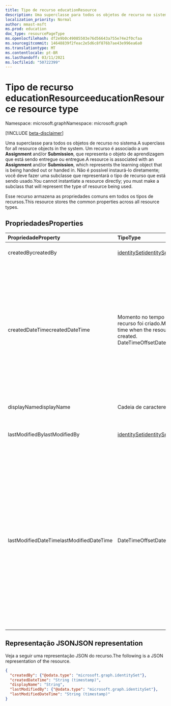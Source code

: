```yaml
---
title: Tipo de recurso educationResource
description: Uma superclasse para todos os objetos de recurso no sistema. Um recurso é associado a um **Assignment** and/or **Submission**, que representa o objeto de aprendizagem que está sendo
localization_priority: Normal
author: mmast-msft
ms.prod: education
doc_type: resourcePageType
ms.openlocfilehash: df2e9b0c49085503e76d56643a755e74e2f0cfaa
ms.sourcegitcommit: 14648839f2feac2e5d6c8f876b7ae43e996ea6a0
ms.translationtype: MT
ms.contentlocale: pt-BR
ms.lasthandoff: 03/11/2021
ms.locfileid: "50722399"
---
```

# <a name="educationresource-resource-type"></a><span data-ttu-id="d5433-104">Tipo de recurso educationResource</span><span class="sxs-lookup"><span data-stu-id="d5433-104">educationResource resource type</span></span>

<span data-ttu-id="d5433-105">Namespace: microsoft.graph</span><span class="sxs-lookup"><span data-stu-id="d5433-105">Namespace: microsoft.graph</span></span>

[!INCLUDE [beta-disclaimer](../../includes/beta-disclaimer.md)]

<span data-ttu-id="d5433-106">Uma superclasse para todos os objetos de recurso no sistema.</span><span class="sxs-lookup"><span data-stu-id="d5433-106">A superclass for all resource objects in the system.</span></span> <span data-ttu-id="d5433-107">Um recurso é associado a um **Assignment** and/or **Submission**, que representa o objeto de aprendizagem que está sendo entregue ou entregue.</span><span class="sxs-lookup"><span data-stu-id="d5433-107">A resource is associated with an **Assignment** and/or **Submission**, which represents the learning object that is being handed out or handed in.</span></span> <span data-ttu-id="d5433-108">Não é possível instaurá-lo diretamente; você deve fazer uma subclasse que representará o tipo de recurso que está sendo usado.</span><span class="sxs-lookup"><span data-stu-id="d5433-108">You cannot instantiate a resource directly; you must make a subclass that will represent the type of resource being used.</span></span>

<span data-ttu-id="d5433-109">Esse recurso armazena as propriedades comuns em todos os tipos de recursos.</span><span class="sxs-lookup"><span data-stu-id="d5433-109">This resource stores the common properties across all resource types.</span></span>


## <a name="properties"></a><span data-ttu-id="d5433-110">Propriedades</span><span class="sxs-lookup"><span data-stu-id="d5433-110">Properties</span></span>
| <span data-ttu-id="d5433-111">Propriedade</span><span class="sxs-lookup"><span data-stu-id="d5433-111">Property</span></span>     | <span data-ttu-id="d5433-112">Tipo</span><span class="sxs-lookup"><span data-stu-id="d5433-112">Type</span></span>   |<span data-ttu-id="d5433-113">Descrição</span><span class="sxs-lookup"><span data-stu-id="d5433-113">Description</span></span>|
|:---------------|:--------|:----------|
|<span data-ttu-id="d5433-114">createdBy</span><span class="sxs-lookup"><span data-stu-id="d5433-114">createdBy</span></span>|[<span data-ttu-id="d5433-115">identitySet</span><span class="sxs-lookup"><span data-stu-id="d5433-115">identitySet</span></span>](identityset.md)|<span data-ttu-id="d5433-116">Quem criou o recurso.</span><span class="sxs-lookup"><span data-stu-id="d5433-116">Who created the resource.</span></span>|
|<span data-ttu-id="d5433-117">createdDateTime</span><span class="sxs-lookup"><span data-stu-id="d5433-117">createdDateTime</span></span>|<span data-ttu-id="d5433-118">Momento no tempo em que o recurso foi criado.</span><span class="sxs-lookup"><span data-stu-id="d5433-118">Moment in time when the resource was created.</span></span>  <span data-ttu-id="d5433-119">DateTimeOffset</span><span class="sxs-lookup"><span data-stu-id="d5433-119">DateTimeOffset</span></span>|<span data-ttu-id="d5433-120">O tipo Timestamp representa informações de data e hora usando o formato ISO 8601 e está sempre no horário UTC.</span><span class="sxs-lookup"><span data-stu-id="d5433-120">The Timestamp type represents date and time information using ISO 8601 format and is always in UTC time.</span></span> <span data-ttu-id="d5433-121">Por exemplo, meia-noite UTC em 1 de janeiro de 2014 é `2014-01-01T00:00:00Z`</span><span class="sxs-lookup"><span data-stu-id="d5433-121">For example, midnight UTC on Jan 1, 2014 is `2014-01-01T00:00:00Z`</span></span>|
|<span data-ttu-id="d5433-122">displayName</span><span class="sxs-lookup"><span data-stu-id="d5433-122">displayName</span></span>|<span data-ttu-id="d5433-123">Cadeia de caracteres</span><span class="sxs-lookup"><span data-stu-id="d5433-123">String</span></span>|<span data-ttu-id="d5433-124">Nome de exibição do recurso.</span><span class="sxs-lookup"><span data-stu-id="d5433-124">Display name of resource.</span></span>|
|<span data-ttu-id="d5433-125">lastModifiedBy</span><span class="sxs-lookup"><span data-stu-id="d5433-125">lastModifiedBy</span></span>|[<span data-ttu-id="d5433-126">identitySet</span><span class="sxs-lookup"><span data-stu-id="d5433-126">identitySet</span></span>](identityset.md)|<span data-ttu-id="d5433-127">Quem foi o último usuário a modificar o recurso.</span><span class="sxs-lookup"><span data-stu-id="d5433-127">Who was the last user to modify the resource.</span></span>|
|<span data-ttu-id="d5433-128">lastModifiedDateTime</span><span class="sxs-lookup"><span data-stu-id="d5433-128">lastModifiedDateTime</span></span>|<span data-ttu-id="d5433-129">DateTimeOffset</span><span class="sxs-lookup"><span data-stu-id="d5433-129">DateTimeOffset</span></span>|<span data-ttu-id="d5433-130">Momento no tempo em que o recurso foi modificado pela última vez.</span><span class="sxs-lookup"><span data-stu-id="d5433-130">Moment in time when the resource was last modified.</span></span>  <span data-ttu-id="d5433-131">O tipo Timestamp representa informações de data e hora usando o formato ISO 8601 e está sempre no horário UTC.</span><span class="sxs-lookup"><span data-stu-id="d5433-131">The Timestamp type represents date and time information using ISO 8601 format and is always in UTC time.</span></span> <span data-ttu-id="d5433-132">Por exemplo, meia-noite UTC em 1 de janeiro de 2014 é `2014-01-01T00:00:00Z`</span><span class="sxs-lookup"><span data-stu-id="d5433-132">For example, midnight UTC on Jan 1, 2014 is `2014-01-01T00:00:00Z`</span></span>|

## <a name="json-representation"></a><span data-ttu-id="d5433-133">Representação JSON</span><span class="sxs-lookup"><span data-stu-id="d5433-133">JSON representation</span></span>

<span data-ttu-id="d5433-134">Veja a seguir uma representação JSON do recurso.</span><span class="sxs-lookup"><span data-stu-id="d5433-134">The following is a JSON representation of the resource.</span></span>

<!-- {
  "blockType": "resource",
  "optionalProperties": [

  ],
  "@odata.type": "microsoft.graph.educationResource"
}-->

```json
{
  "createdBy": {"@odata.type": "microsoft.graph.identitySet"},
  "createdDateTime": "String (timestamp)",
  "displayName": "String",
  "lastModifiedBy": {"@odata.type": "microsoft.graph.identitySet"},
  "lastModifiedDateTime": "String (timestamp)"
}

```

<!-- uuid: 8fcb5dbc-d5aa-4681-8e31-b001d5168d79
2015-10-25 14:57:30 UTC -->
<!--
{
  "type": "#page.annotation",
  "description": "educationResource resource",
  "keywords": "",
  "section": "documentation",
  "tocPath": "",
  "suppressions": []
}
-->


